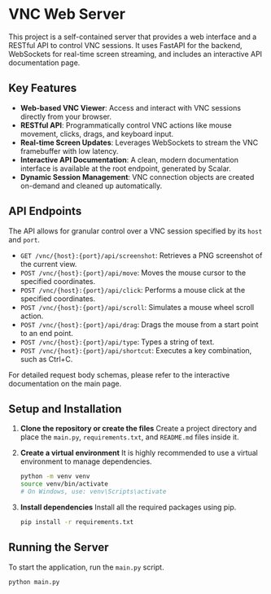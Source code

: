 # VNC Web Server

This project is a self-contained server that provides a web interface and a RESTful API to control VNC sessions. It uses FastAPI for the backend, WebSockets for real-time screen streaming, and includes an interactive API documentation page.

## Key Features

*   **Web-based VNC Viewer**: Access and interact with VNC sessions directly from your browser.
*   **RESTful API**: Programmatically control VNC actions like mouse movement, clicks, drags, and keyboard input.
*   **Real-time Screen Updates**: Leverages WebSockets to stream the VNC framebuffer with low latency.
*   **Interactive API Documentation**: A clean, modern documentation interface is available at the root endpoint, generated by Scalar.
*   **Dynamic Session Management**: VNC connection objects are created on-demand and cleaned up automatically.

## API Endpoints

The API allows for granular control over a VNC session specified by its `host` and `port`.

*   `GET /vnc/{host}:{port}/api/screenshot`: Retrieves a PNG screenshot of the current view.
*   `POST /vnc/{host}:{port}/api/move`: Moves the mouse cursor to the specified coordinates.
*   `POST /vnc/{host}:{port}/api/click`: Performs a mouse click at the specified coordinates.
*   `POST /vnc/{host}:{port}/api/scroll`: Simulates a mouse wheel scroll action.
*   `POST /vnc/{host}:{port}/api/drag`: Drags the mouse from a start point to an end point.
*   `POST /vnc/{host}:{port}/api/type`: Types a string of text.
*   `POST /vnc/{host}:{port}/api/shortcut`: Executes a key combination, such as Ctrl+C.

For detailed request body schemas, please refer to the interactive documentation on the main page.

## Setup and Installation

1.  **Clone the repository or create the files**
    Create a project directory and place the `main.py`, `requirements.txt`, and `README.md` files inside it.

2.  **Create a virtual environment**
    It is highly recommended to use a virtual environment to manage dependencies.
    ```sh
    python -m venv venv
    source venv/bin/activate
    # On Windows, use: venv\Scripts\activate
    ```

3.  **Install dependencies**
    Install all the required packages using pip.
    ```sh
    pip install -r requirements.txt
    ```

## Running the Server

To start the application, run the `main.py` script.

```sh
python main.py